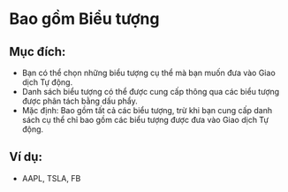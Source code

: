 # **Bao gồm Biểu tượng**

## Mục đích:

- Bạn có thể chọn những biểu tượng cụ thể mà bạn muốn đưa vào Giao dịch Tự động.
- Danh sách biểu tượng có thể được cung cấp thông qua các biểu tượng được phân tách bằng dấu phẩy.
- Mặc định: Bao gồm tất cả các biểu tượng, trừ khi bạn cung cấp danh sách cụ thể chỉ bao gồm các biểu tượng được đưa vào Giao dịch Tự động.

## Ví dụ:

- AAPL, TSLA, FB


